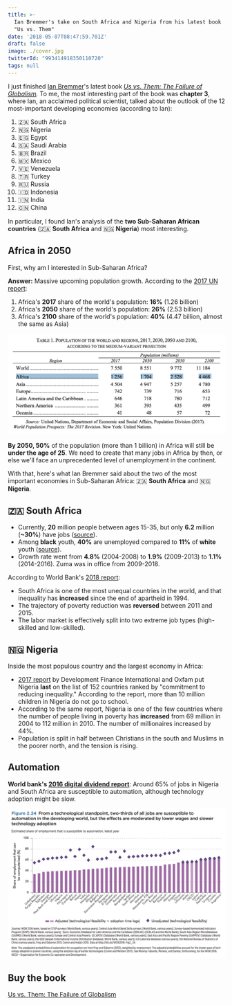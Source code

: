 ```yaml
---
title: >-
  Ian Bremmer's take on South Africa and Nigeria from his latest book
  "Us vs. Them"
date: '2018-05-07T08:47:59.701Z'
draft: false
image: ./cover.jpg
twitterId: "993414918350110720"
tags: null
---
```


I just finished [Ian Bremmer](https://twitter.com/ianbremmer)'s latest book *[Us vs. Them: The Failure of Globalism](https://www.amazon.com/Us-vs-Them-Failure-Globalism-ebook/dp/B074DG6K8K/).* To me, the most interesting part of the book was **chapter 3**, where Ian, an acclaimed political scientist, talked about the outlook of the 12 most-important developing economies (according to Ian):

1. 🇿🇦 South Africa
1. 🇳🇬 Nigeria
1. 🇪🇬 Egypt
1. 🇸🇦 Saudi Arabia
1. 🇧🇷 Brazil
1. 🇲🇽 Mexico
1. 🇻🇪 Venezuela
1. 🇹🇷 Turkey
1. 🇷🇺 Russia
1. 🇮🇩 Indonesia
1. 🇮🇳 India
1. 🇨🇳 China

In particular, I found Ian's analysis of the **two Sub-Saharan African countries** (🇿🇦 **South Africa** and 🇳🇬 **Nigeria**) most interesting.

<post-separator></post-separator>

## Africa in 2050

First, why am I interested in Sub-Saharan Africa?

**Answer:** Massive upcoming population growth. According to the [2017 UN report](https://esa.un.org/unpd/wpp/Publications/Files/WPP2017_KeyFindings.pdf):

1. Africa's **2017** share of the world's population: **16%** (1.26 billion)
2. Africa's **2050** share of the world's population: **26%** (2.53 billion)
3. Africa's **2100** share of the world's population: **40%** (4.47 billion, almost the same as Asia)

![](./chart.png)

**By 2050, 50%** of the population (more than 1 billion) in Africa will still be **under the age of 25**. We need to create that many jobs in Africa by then, or else we'll face an unprecedented level of unemployment in the continent.

With that, here's what Ian Bremmer said about the two of the most important economies in Sub-Saharan Africa: 🇿🇦 **South Africa** and 🇳🇬 **Nigeria**.

## 🇿🇦 South Africa

- Currently, **20** million people between ages 15-35, but only **6.2** million (**~30%**) have jobs ([source](https://mg.co.za/article/2017-07-13-how-corruption-is-fraying-south-africas-social-and-economic-fabric)).
- Among **black** youth, **40%** are unemployed compared to **11%** of **white** youth ([source](https://www.biznews.com/thought-leaders/2017/07/13/violent-sa-protests-surging-graft/)).
- Growth rate went from **4.8%** (2004-2008) to **1.9%** (2009-2013) to **1.1%** (2014-2016). Zuma was in office from 2009-2018.

According to World Bank's [2018 report](http://documents.worldbank.org/curated/en/530481521735906534/Overcoming-Poverty-and-Inequality-in-South-Africa-An-Assessment-of-Drivers-Constraints-and-Opportunities):

- South Africa is one of the most unequal countries in the world, and that inequality has **increased** since the end of apartheid in 1994.
- The trajectory of poverty reduction was **reversed** between 2011 and 2015.
- The labor market is effectively split into two extreme job types (high-skilled and low-skilled).

## 🇳🇬 Nigeria

Inside the most populous country and the largest economy in Africa:

- [2017 report](https://policy-practice.oxfam.org.uk/publications/the-commitment-to-reducing-inequality-index-a-new-global-ranking-of-governments-620316) by Development Finance International and Oxfam put Nigeria **last** on the list of 152 countries ranked by "commitment to reducing inequality." According to the report, more than 10 million children in Nigeria do not go to school.
- According to the same report, Nigeria is one of the few countries where the number of people living in poverty has **increased** from 69 million in 2004 to 112 million in 2010. The number of millionaires increased by 44%.
- Population is split in half between Christians in the south and Muslims in the poorer north, and the tension is rising.

## Automation

**World bank's [2016 digital dividend report](http://www.worldbank.org/en/publication/wdr2016)**: Around 65% of jobs in Nigeria and South Africa are susceptible to automation, although technology adoption might be slow.

![](./automation.png)

## Buy the book

[Us vs. Them: The Failure of Globalism](https://www.amazon.com/Us-vs-Them-Failure-Globalism-ebook/dp/B074DG6K8K/)
